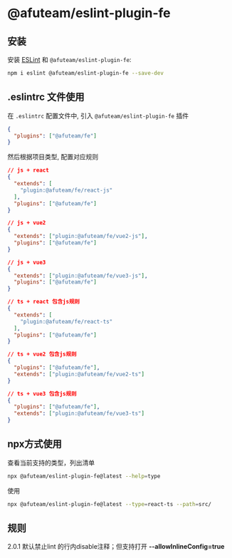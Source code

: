 # @afuteam/eslint-plugin-fe

## 安装

安装 [ESLint](https://eslint.org/) 和 `@afuteam/eslint-plugin-fe`:

```sh
npm i eslint @afuteam/eslint-plugin-fe --save-dev
```

## .eslintrc 文件使用

在 `.eslintrc` 配置文件中, 引入 `@afuteam/eslint-plugin-fe` 插件

```json
{
  "plugins": ["@afuteam/fe"]
}
```

然后根据项目类型, 配置对应规则

```json
// js + react
{
  "extends": [
    "plugin:@afuteam/fe/react-js"
  ],
  "plugins": ["@afuteam/fe"]
}
```

```json
// js + vue2
{
  "extends": ["plugin:@afuteam/fe/vue2-js"],
  "plugins": ["@afuteam/fe"]
}
```

```json
// js + vue3
{
  "extends": ["plugin:@afuteam/fe/vue3-js"],
  "plugins": ["@afuteam/fe"]
}
```

```json
// ts + react 包含js规则
{
  "extends": [
    "plugin:@afuteam/fe/react-ts"
  ],
  "plugins": ["@afuteam/fe"]
}
```

```json
// ts + vue2 包含js规则
{
  "plugins": ["@afuteam/fe"],
  "extends": ["plugin:@afuteam/fe/vue2-ts"]
}
```

```json
// ts + vue3 包含js规则
{
  "plugins": ["@afuteam/fe"],
  "extends": ["plugin:@afuteam/fe/vue3-ts"]
}
```
## npx方式使用
查看当前支持的类型，列出清单
```sh
npx @afuteam/eslint-plugin-fe@latest --help=type
```

使用
```sh
npx @afuteam/eslint-plugin-fe@latest --type=react-ts --path=src/
```

## 规则
2.0.1 默认禁止lint 的行内disable注释；但支持打开 **--allowInlineConfig=true**
